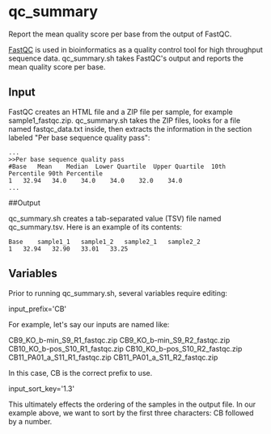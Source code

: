 # qc_summary
Report the mean quality score per base from the output of FastQC.

[FastQC](www.bioinformatics.babraham.ac.uk/projects/fastqc/) is used in bioinformatics as a quality control tool for high throughput sequence data. qc_summary.sh takes FastQC's output and reports the mean quality score per base.

## Input

FastQC creates an HTML file and a ZIP file per sample, for example sample1_fastqc.zip. qc_summary.sh takes the ZIP files, looks for a file named fastqc_data.txt inside, then extracts the information in the section labeled "Per base sequence quality pass":

```
...
>>Per base sequence quality	pass
#Base	Mean	Median	Lower Quartile	Upper Quartile	10th Percentile	90th Percentile
1	32.94	34.0	34.0	34.0	32.0	34.0
...
```

##Output

qc_summary.sh creates a tab-separated value (TSV) file named qc_summary.tsv. Here is an example of its contents:

```
Base	sample1_1	sample1_2	sample2_1	sample2_2
1	32.94	32.90	33.01	33.25
```

## Variables

Prior to running qc_summary.sh, several variables require editing:

input_prefix='CB'

For example, let's say our inputs are named like:

CB9_KO_b-min_S9_R1_fastqc.zip
CB9_KO_b-min_S9_R2_fastqc.zip
CB10_KO_b-pos_S10_R1_fastqc.zip
CB10_KO_b-pos_S10_R2_fastqc.zip
CB11_PA01_a_S11_R1_fastqc.zip
CB11_PA01_a_S11_R2_fastqc.zip

In this case, CB is the correct prefix to use.

input_sort_key='1.3'

This ultimately effects the ordering of the samples in the output file. In our example above, we want to sort by the first three characters: CB followed by a number.
